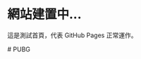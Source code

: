 <!DOCTYPE html>
<html lang="zh-Hant">
<head>
  <meta charset="UTF-8">
  <title>黃鈞工作室</title>
</head>
<body>
  <h1>網站建置中...</h1>
  <p>這是測試首頁，代表 GitHub Pages 正常運作。</p>
</body>
</html># PUBG
